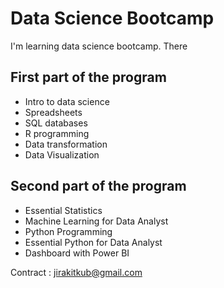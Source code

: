 # Data Science Bootcamp

I'm learning data science bootcamp. There

## First part of the program

- Intro to data science
- Spreadsheets
- SQL databases
- R programming
- Data transformation
- Data Visualization

## Second part of the program

- Essential Statistics
- Machine Learning for Data Analyst
- Python Programming
- Essential Python for Data Analyst
- Dashboard with Power BI

Contract : jirakitkub@gmail.com
